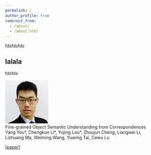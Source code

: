 ```yaml
---
permalink: /
author_profile: true
redirect_from: 
  - /about/
  - /about.html
---
```

<head>
<link rel="stylesheet" type="text/css" href="/assets/css/paper.css" />
</head>

fdsfdsfds
## lalala
fdsfds
<div class="paper">
<div class="pimg"> <img src="/img_content/profile.png" width="140" height="140"></div>
<div class="ptitle"> Fine-grained Object Semantic Understanding from Correspondences</div>
<div class="pauthors"> Yang You*, Chengkun Li*, Yujing Lou*, Zhoujun Cheng, Liangwei Li, Lizhuang Ma, Weiming Wang, Yuwing Tai, Cewu Lu</div>
<div class="pvenue">
<p></p>
<p>[<a href="../research/cpnet/main.pdf">paper</a>]</p>
</div>
